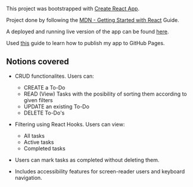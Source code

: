 This project was bootstrapped with [Create React App](https://github.com/facebook/create-react-app).

Project done by following the [MDN - Getting Started with React](https://developer.mozilla.org/en-US/docs/Learn/Tools_and_testing/Client-side_JavaScript_frameworks/React_getting_started) Guide.

A deployed and running live version of the app can be found [here](https://mihailsandulescu.github.io/React-ToDo-App/). 

Used [this](https://dev.to/yuribenjamin/how-to-deploy-react-app-in-github-pages-2a1f) guide to learn how to publish my app to GitHub Pages.

## Notions covered

- CRUD functionalites. Users can:
   * CREATE a To-Do
   * READ (View) Tasks with the posibility of sorting them according to given filters
   * UPDATE an existing To-Do
   * DELETE To-Do's

- Filtering using React Hooks. Users can view:
   * All tasks
   * Active tasks
   * Completed tasks

- Users can mark tasks as completed without deleting them.

- Includes accessibility features for screen-reader users and keyboard navigation.
